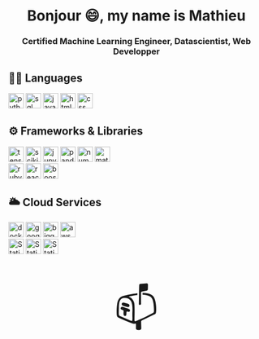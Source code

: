 <h1 align="center"> Bonjour 😄, my name is Mathieu</h1>
<h3 align="center"> Certified Machine Learning Engineer, Datascientist, Web Developper</h3>

<div class="markdown-heading" dir="auto">
  <h2 class="heading-element" dir="auto">
    🧑‍💻 Languages
  </h2>
  <p dir="auto">
    <img alt="python" src="https://img.shields.io/badge/Python-gold?style=for-the-badge&logo=Python&logoColor=black", style="height: 30px; width: auto;">
    <img alt="sql" src="https://img.shields.io/badge/SQL-blue?style=for-the-badge&logo=postgresql&logoColor=white", style="height: 30px; width: auto;">
    <img alt="javascript" src="https://img.shields.io/badge/Javascript-yellow?style=for-the-badge&logo=javascript&logoColor=black", style="height: 30px; width: auto;">
    <img alt="html" src="https://img.shields.io/badge/HTML-%23FF6347?style=for-the-badge&logo=html5&logoColor=white", style="height: 30px; width: auto;">
    <img alt="css" src="https://img.shields.io/badge/CSS-%236495ED?style=for-the-badge&logo=css3", style="height: 30px; width: auto;">
  </p>
</div>
<div class="markdown-heading" dir="auto">
  <h2 class="heading-element" dir="auto">
    ⚙️ Frameworks &amp; Libraries
  </h2>
  <p dir="auto">
    <img alt="tensorflow" src="https://img.shields.io/badge/TensorFlow-%23FF7F50?style=for-the-badge&logo=tensorflow&logoColor=white", style="height: 30px; width: auto;">
    <img alt="scikit-learn" src="https://img.shields.io/badge/Scikit_Lean-blue?style=for-the-badge&logo=scikitlearn&logoColor=white", style="height: 30px; width: auto;">
    <img alt="jupyter" src="https://img.shields.io/badge/Jupyter_Notebook-orange?style=for-the-badge&logo=jupyter&logoColor=white", style="height: 30px; width: auto;">
    <img alt="pandas" src="https://img.shields.io/badge/Pandas-%23191970?style=for-the-badge&logo=pandas", style="height: 30px; width: auto;">
    <img alt="numpy" src="https://img.shields.io/badge/Numpy-%236495ED?style=for-the-badge&logo=numpy&logoColor=white", style="height: 30px; width: auto;">
    <img alt="matplotlib" src="https://img.shields.io/badge/Matplotlib-%234169E1?style=for-the-badge&logo=plotly&logoColor=white", style="height: 30px; width: auto;">
    <br>
    <img alt="rubyonrails" src="https://img.shields.io/badge/Ruby_on_Rails-%23FF0000?style=for-the-badge&logo=rubyonrails&logoColor=white", style="height: 30px; width: auto;">
    <img alt="react" src="https://img.shields.io/badge/React-%232F4F4F?style=for-the-badge&logo=react", style="height: 30px; width: auto;">
    <img alt="boostrap" src="https://img.shields.io/badge/Boostrap-%238A2BE2?style=for-the-badge&logo=bootstrap&logoColor=white", style="height: 30px; width: auto;">
</div>
<div class="markdown-heading" dir="auto">
  <h2 class="heading-element" dir="auto">
    🌥️ Cloud Services
  </h2>
  <img alt="docker" src="https://img.shields.io/badge/Docker-%234682B4?style=for-the-badge&logo=docker&logoColor=white", style="height: 30px; width: auto;">
  <img alt="googlecloud" src="https://img.shields.io/badge/Google_Cloud-%232E8B57?style=for-the-badge&logo=googlecloud&logoColor=white", style="height: 30px; width: auto;">
  <img alt="bigquery" src="https://img.shields.io/badge/BigQuery-%234169E1?style=for-the-badge&logo=googlebigquery&logoColor=white", style="height: 30px; width: auto;">
  <img alt="aws" src="https://img.shields.io/badge/AWS-%23FFFF00?style=for-the-badge&logo=amazonwebservices&logoColor=black", style="height: 30px; width: auto;">
  <br>
  <img alt="Static Badge" src="https://img.shields.io/badge/streamlit-%23F08080?style=for-the-badge&logo=streamlit&logoColor=white", style="height: 30px; width: auto;">
  <img alt="Static Badge" src="https://img.shields.io/badge/Vercel-black?style=for-the-badge&logo=vercel&logoColor=white", style="height: 30px; width: auto;">
  <img alt="Static Badge" src="https://img.shields.io/badge/Heroku-%239932CC?style=for-the-badge&logo=heroku&logoColor=white", style="height: 30px; width: auto;">
</div>
<br>
<br>
<p align="center">
  <a href="mailto:amacher_mathieu@hotmail.com" style="text-decoration: none; font-size: 80px;">📫</a>
</p>






